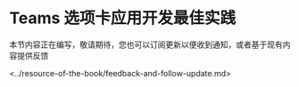 # Teams 选项卡应用开发最佳实践

本节内容正在编写，敬请期待，您也可以订阅更新以便收到通知，或者基于现有内容提供反馈

<../resource-of-the-book/feedback-and-follow-update.md>



